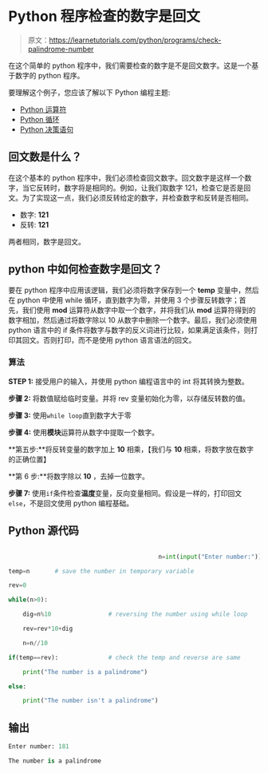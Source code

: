 # Python 程序检查的数字是回文

> 原文：<https://learnetutorials.com/python/programs/check-palindrome-number>

在这个简单的 python 程序中，我们需要检查的数字是不是回文数字。这是一个基于数字的 python 程序。

要理解这个例子，您应该了解以下 Python 编程主题:

*   [Python 运算符](../../python/python-operators "Python Operators")
*   [Python 循环](../../python/python-loop-tutorials "Loops in Python")
*   [Python 决策语句](../../python/decision-making-statements "Python decision making statements")

## 回文数是什么？

在这个基本的 python 程序中，我们必须检查回文数字。回文数字是这样一个数字，当它反转时，数字将是相同的。例如，让我们取数字 121，检查它是否是回文。为了实现这一点，我们必须反转给定的数字，并检查数字和反转是否相同。

*   数字: **121**
*   反转: **121**

两者相同，数字是回文。

## python 中如何检查数字是回文？

要在 python 程序中应用该逻辑，我们必须将数字保存到一个 **temp** 变量中，然后在 python 中使用 while 循环，直到数字为零，并使用 3 个步骤反转数字；首先，我们使用 **mod** 运算符从数字中取一个数字，并将我们从 **mod** 运算符得到的数字相加，然后通过将数字除以 10 从数字中删除一个数字。最后，我们必须使用 python 语言中的 if 条件将数字与数字的反义词进行比较，如果满足该条件，则打印其回文。否则打印，而不是使用 python 语言语法的回文。

### 算法

**STEP 1:** 接受用户的输入，并使用 python 编程语言中的 int 将其转换为整数。

**步骤 2:** 将数值赋给临时变量。并将 rev 变量初始化为零，以存储反转数的值。

**步骤 3:** 使用`while loop`直到数字大于零

**步骤 4:** 使用**模块**运算符从数字中提取一个数字。

**第五步:**将反转变量的数字加上 **10** 相乘，【我们与 **10** 相乘，将数字放在数字的正确位置】

**第 6 步:**将数字除以 **10** ，去掉一位数字。

**步骤 7:** 使用`if`条件检查**温度**变量，反向变量相同。假设是一样的，打印回文`else`，不是回文使用 python 编程基础。

## Python 源代码

```py

                                          n=int(input("Enter number:"))

temp=n       # save the number in temporary variable

rev=0

while(n>0):

    dig=n%10                # reversing the number using while loop

    rev=rev*10+dig

    n=n//10

if(temp==rev):              # check the temp and reverse are same

    print("The number is a palindrome")

else:

    print("The number isn't a palindrome")

```

## 输出

```py
Enter number: 181

The number is a palindrome
```